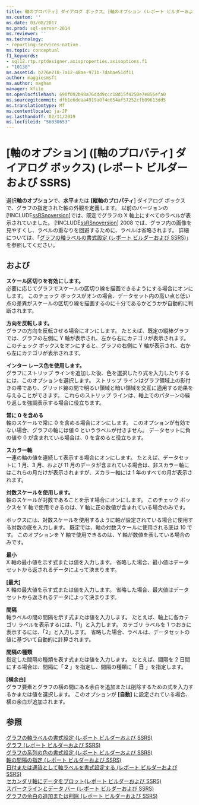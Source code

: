 ```yaml
---
title: 軸のプロパティ] ダイアログ ボックス、[軸のオプション (レポート ビルダーおよび SSRS) |Microsoft Docs
ms.custom: ''
ms.date: 03/08/2017
ms.prod: sql-server-2014
ms.reviewer: ''
ms.technology:
- reporting-services-native
ms.topic: conceptual
f1_keywords:
- sql12.rtp.rptdesigner.axisproperties.axisoptions.f1
- "10138"
ms.assetid: b276e210-7a12-48ae-971b-7dabae51df11
author: maggiesmsft
ms.author: maghan
manager: kfile
ms.openlocfilehash: 690f092b98a76ddd9ccc18d15f4250e7e856efa0
ms.sourcegitcommit: dfb1e6deaa4919a0f4e654af57252cfb09613dd5
ms.translationtype: MT
ms.contentlocale: ja-JP
ms.lasthandoff: 02/11/2019
ms.locfileid: "56030653"
---
```

# <a name="axis-properties-dialog-box-axis-options-report-builder-and-ssrs"></a>[軸のオプション] ([軸のプロパティ] ダイアログ ボックス) (レポート ビルダーおよび SSRS)
  選択**軸のオプション**で、**水平**または **[縦軸のプロパティ**] ダイアログ ボックスで、グラフの指定された軸の外観を定義します。 以前のバージョンの [!INCLUDE[ssRSnoversion](../includes/ssrsnoversion-md.md)]では、既定でグラフの X 軸上にすべてのラベルが表示されていました。 [!INCLUDE[ssRSnoversion](../includes/ssrsnoversion-md.md)] 2008 では、グラフ内の画像を見やすくし、ラベルの重なりを回避するために、ラベルは省略されます。 詳細については、「[グラフの軸ラベルの書式設定 &#40;レポート ビルダーおよび SSRS&#41;](report-design/formatting-axis-labels-on-a-chart-report-builder-and-ssrs.md)」を参照してください。  
  
## <a name="options"></a>および  
 **スケール区切りを有効にします。**  
 必要に応じてグラフでスケールの区切り線を描画できるようにする場合にオンにします。 このチェック ボックスがオンの場合、データセット内の高い点と低い点の差異がスケールの区切り線を描画するのに十分であるかどうかが自動的に判断されます。  
  
 **方向を反転します。**  
 グラフの方向を反転させる場合にオンにします。 たとえば、既定の縦棒グラフでは、グラフの左側に Y 軸が表示され、左から右にカテゴリが表示されます。 このチェック ボックスをオンにすると、グラフの右側に Y 軸が表示され、右から左にカテゴリが表示されます。  
  
 **インター レース色を使用します。**  
 グラフにストリップ ラインを追加した後、色を選択したり式を入力したりするには、このオプションを選択します。 ストリップ ラインはグラフ領域上の影付きの帯であり、グリッド線の間で明るい領域と暗い領域を交互に適用する効果を与えることができます。 これらのストリップ ラインは、軸上でのパターンの繰り返しを強調表示する場合に役立ちます。  
  
 **常に 0 を含める**  
 軸のスケールで常に 0 を含める場合にオンにします。 このオプションが有効でない場合、グラフの軸には値 0 というラベルが付きません。 データセットに負の値や 0 が含まれている場合は、0 を含めると役立ちます。  
  
 **スカラー軸**  
 一連の軸の値を連続して表示する場合にオンにします。 たとえば、データセットに 1 月、3 月、および 11 月のデータが含まれている場合は、非スカラー軸にはこれらの月だけが表示されますが、スカラー軸には 1 年のすべての月が表示されます。  
  
 **対数スケールを使用します。**  
 軸のスケールが対数であることを示す場合にオンにします。 このチェック ボックスを Y 軸で使用できるのは、Y 軸に正の数値が含まれている場合のみです。  
  
 ボックスには、対数スケールを使用するように軸が設定されている場合に使用する対数の底を入力します。 既定では、軸の対数スケールに使用される底は 10 です。 このオプションを Y 軸で使用できるのは、Y 軸が数値を表している場合のみです。  
  
 **最小**  
 X 軸の最小値を示す式または値を入力します。 省略した場合、最小値はデータセットから返されるデータによって決まります。  
  
 **[最大]**  
 X 軸の最大値を示す式または値を入力します。 省略した場合、最大値はデータセットから返されるデータによって決まります。  
  
 **間隔**  
 軸ラベルの間の間隔を示す式または値を入力します。 たとえば、軸上に各カテゴリ ラベルを表示するには、「1」と入力します。 カテゴリ ラベルを 1 つおきに表示するには、「2」と入力します。 省略した場合、ラベルは、データセットの値に基づいて自動的に計算されます。  
  
 **間隔の種類**  
 指定した間隔の種類を表す式または値を入力します。 たとえば、間隔を 2 日間にする場合は、間隔に「 **2** 」を指定し、間隔の種類に「 **日** 」を指定します。  
  
 **[横余白]**  
 グラフ要素とグラフの横の間にある余白を追加または削除するための式を入力するかまたは値を選択します。 このオプションが **[自動]** に設定されている場合、横の余白が追加されます。  
  
## <a name="see-also"></a>参照  
 [グラフの軸ラベルの書式設定 (レポート ビルダーおよび SSRS)](report-design/formatting-axis-labels-on-a-chart-report-builder-and-ssrs.md)   
 [グラフ &#40;レポート ビルダーおよび SSRS&#41;](report-design/charts-report-builder-and-ssrs.md)   
 [グラフの系列の色の書式設定 &#40;レポート ビルダーおよび SSRS&#41;](report-design/formatting-series-colors-on-a-chart-report-builder-and-ssrs.md)   
 [軸の間隔の指定 &#40;レポート ビルダーおよび SSRS&#41;](report-design/specify-an-axis-interval-report-builder-and-ssrs.md)   
 [日付または通貨として軸ラベルを書式設定する &#40;レポート ビルダーおよび SSRS&#41;](report-design/format-axis-labels-as-dates-or-currencies-report-builder-and-ssrs.md)   
 [セカンダリ軸にデータをプロット&#40;レポート ビルダーおよび SSRS&#41;](report-design/plot-data-on-a-secondary-axis-report-builder-and-ssrs.md)   
 [スパークラインとデータ バー (レポート ビルダーおよび SSRS)](report-design/sparklines-and-data-bars-report-builder-and-ssrs.md)   
 [グラフの余白の追加または削除 &#40;レポート ビルダーおよび SSRS&#41;](report-design/add-or-remove-margins-from-a-chart-report-builder-and-ssrs.md)  
  
  
